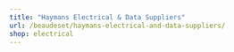 ```yaml
---
title: "Haymans Electrical & Data Suppliers"
url: /beaudeset/haymans-electrical-and-data-suppliers/
shop: electrical
---
```

